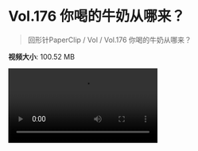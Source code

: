 # Vol.176 你喝的牛奶从哪来？

> 回形针PaperClip / Vol / Vol.176 你喝的牛奶从哪来？

**视频大小**: 100.52 MB

<div class="video"><video src="https://file.hsyhx.top/archive/PaperClip/Vol/176.mp4" controls preload>🤔 您的浏览器不支持 video 标签</video></div>